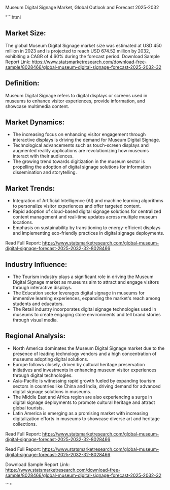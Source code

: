 Museum Digital Signage Market, Global Outlook and Forecast 2025-2032

"```html
<!DOCTYPE html>
<html>
<head>
<title>Museum Digital Signage Market, Global Outlook and Forecast 2025-2032</title>
</head>
<body>

<h2>Market Size:</h2>
<p>The global Museum Digital Signage market size was estimated at USD 450 million in 2023 and is projected to reach USD 674.52 million by 2032, exhibiting a CAGR of 4.60% during the forecast period.
Download Sample Report Link: <a href='https://www.statsmarketresearch.com/download-free-sample/8028466/global-museum-digital-signage-forecast-2025-2032-32'>https://www.statsmarketresearch.com/download-free-sample/8028466/global-museum-digital-signage-forecast-2025-2032-32</a></p>

<h2>Definition:</h2>
<p>Museum Digital Signage refers to digital displays or screens used in museums to enhance visitor experiences, provide information, and showcase multimedia content.</p>

<h2>Market Dynamics:</h2>
<ul>
<li>The increasing focus on enhancing visitor engagement through interactive displays is driving the demand for Museum Digital Signage.</li>
<li>Technological advancements such as touch-screen displays and augmented reality applications are revolutionizing how museums interact with their audiences.</li>
<li>The growing trend towards digitization in the museum sector is propelling the adoption of digital signage solutions for information dissemination and storytelling.</li>
</ul>

<h2>Market Trends:</h2>
<ul>
<li>Integration of Artificial Intelligence (AI) and machine learning algorithms to personalize visitor experiences and offer targeted content.</li>
<li>Rapid adoption of cloud-based digital signage solutions for centralized content management and real-time updates across multiple museum locations.</li>
<li>Emphasis on sustainability by transitioning to energy-efficient displays and implementing eco-friendly practices in digital signage deployments.</li>
</ul>
<p>Read Full Report: <a href='https://www.statsmarketresearch.com/global-museum-digital-signage-forecast-2025-2032-32-8028466'>https://www.statsmarketresearch.com/global-museum-digital-signage-forecast-2025-2032-32-8028466</a></p>

<h2>Industry Influence:</h2>
<ul>
<li>The Tourism industry plays a significant role in driving the Museum Digital Signage market as museums aim to attract and engage visitors through interactive displays.</li>
<li>The Education sector leverages digital signage in museums for immersive learning experiences, expanding the market's reach among students and educators.</li>
<li>The Retail industry incorporates digital signage technologies used in museums to create engaging store environments and tell brand stories through visual media.</li>
</ul>

<h2>Regional Analysis:</h2>
<ul>
<li>North America dominates the Museum Digital Signage market due to the presence of leading technology vendors and a high concentration of museums adopting digital solutions.</li>
<li>Europe follows closely, driven by cultural heritage preservation initiatives and investments in enhancing museum visitor experiences through digital technologies.</li>
<li>Asia-Pacific is witnessing rapid growth fueled by expanding tourism sectors in countries like China and India, driving demand for advanced digital signage solutions in museums.</li>
<li>The Middle East and Africa region are also experiencing a surge in digital signage deployments to promote cultural heritage and attract global tourists.</li>
<li>Latin America is emerging as a promising market with increasing digitalization efforts in museums to showcase diverse art and heritage collections.</li>
</ul>
<p>Read Full Report: <a href='https://www.statsmarketresearch.com/global-museum-digital-signage-forecast-2025-2032-32-8028466'>https://www.statsmarketresearch.com/global-museum-digital-signage-forecast-2025-2032-32-8028466</a></p>

<p>Read Full Report: <a href='https://www.statsmarketresearch.com/global-museum-digital-signage-forecast-2025-2032-32-8028466'>https://www.statsmarketresearch.com/global-museum-digital-signage-forecast-2025-2032-32-8028466</a></p>
<p>Download Sample Report Link: <a href='https://www.statsmarketresearch.com/download-free-sample/8028466/global-museum-digital-signage-forecast-2025-2032-32'>https://www.statsmarketresearch.com/download-free-sample/8028466/global-museum-digital-signage-forecast-2025-2032-32</a></p>

</body>
</html>
```"
